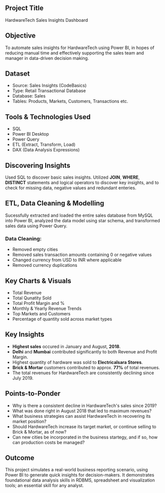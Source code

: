 ## Project Title
HardwareTech Sales Insights Dashboard
## Objective
To automate sales insights for HardwareTech using Power BI, in hopes of reducing manual time and effectively supporting the sales team and manager in data-driven decision making.
## Dataset
- Source: Sales Insights (CodeBasics)
- Type: Retail Transactional Database
- Database: Sales
- Tables: Products, Markets, Customers, Transactions etc.
## Tools & Technologies Used
- SQL
- Power BI Desktop
- Power Query
- ETL (Extract, Transform, Load)
- DAX (Data Analysis Expressions)
## Discovering Insights
Used SQL to discover basic sales insights. Utilized **JOIN**, **WHERE**, **DISTINCT** statements and logical operators to discover key insights, and to check for missing data, negative values and redundant enteries.
## ETL, Data Cleaning & Modelling
Sucessfully extracted and loaded the entire sales database from MySQL into Power BI, analyzed the data model using star schema, and transformed sales data using Power Query.
### Data Cleaning:
  - Removed empty cities
  - Removed sales transaction amounts containing 0 or negative values
  - Changed currency from USD to INR where applicable
  - Removed currency duplications
## Key Charts & Visuals
- Total Revenue
- Total Qunatity Sold
- Total Profit Margin and %
- Monthly & Yearly Revenue Trends
- Top Markets and Customers
- Percentage of quantity sold across market types
## Key Insights
- **Highest sales** occured in January and August, **2018**.
- **Delhi** and **Mumbai** contributed significantly to both Revenue and Profit Margin.
- Highest quantity of hardware was sold to **Electricalsara Stores**.
- **Brick & Mortar** customers contributed to approx. **77%** of total revenues.
- The total revenues for HardwareTech are consistently declining since July 2019.
## Points-to-Ponder
- Why is there a consistent decline in HardwareTech's sales since 2019?
- What was done right in August 2018 that led to maximum revenues?
- What business strategies can assist HardwareTech in recovering its market position?
- Should HardwareTech increase its target market, or continue selling to Brick & Mortar, as of now?
- Can new cities be incorporated in the business startegy, and if so, how can production costs be managed?
## Outcome
This project simulates a real-world business reporting scenario, using Power BI to generate quick insights for decision-makers. It demonstrates foundational data analysis skills in RDBMS, spreadsheet and visualization tools; an essential skill for any analyst.
